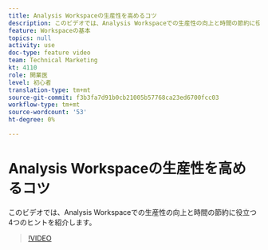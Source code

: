 ```yaml
---
title: Analysis Workspaceの生産性を高めるコツ
description: このビデオでは、Analysis Workspaceでの生産性の向上と時間の節約に役立つ4つのヒントを紹介します。
feature: Workspaceの基本
topics: null
activity: use
doc-type: feature video
team: Technical Marketing
kt: 4110
role: 開業医
level: 初心者
translation-type: tm+mt
source-git-commit: f3b3fa7d91b0cb21005b57768ca23ed6700fcc03
workflow-type: tm+mt
source-wordcount: '53'
ht-degree: 0%

---
```



# Analysis Workspaceの生産性を高めるコツ

このビデオでは、Analysis Workspaceでの生産性の向上と時間の節約に役立つ4つのヒントを紹介します。

>[!VIDEO](https://video.tv.adobe.com/v/31157/?quality=12)
